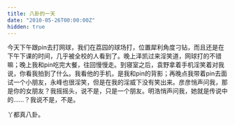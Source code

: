 ```yaml
---
title: 八卦的一天
date: "2010-05-26T00:00:00Z"
hidden: true
---
```


今天下午跟pin去打网球，我们在荔园的球场打，位置犀利角度刁钻，而且还是在下午下课的时间，几乎被全校的人看到了。晚上泽凯过来淫笑道，网球打的不错嘛；晚上我和pin吃完大餐，往回慢慢走。到寝室之后，袁野拿着手机淫笑着对我说，你看我拍到了什么。我看他的手机，是我和pin的背影；再晚点我带着pin去面试一个小朋友，永峰也很淫笑，但是在我的淫威下没有笑出来。彦彦悄声问我，那是你的女朋友？我摇摇头，说不是，只是一个朋友。明浩悄声问我，她就是传说中的……？我说不是，不是。

丫都真八卦。